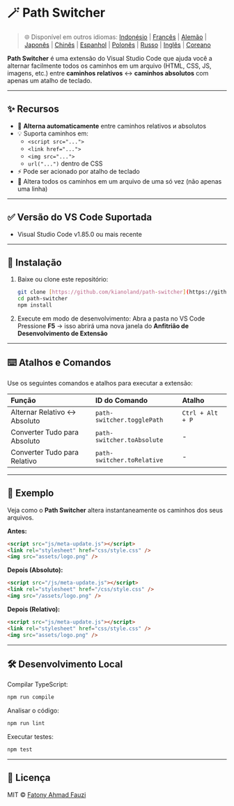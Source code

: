 # 🪄 Path Switcher

> 🌐 Disponível em outros idiomas: [Indonésio](docs/lang/README-ID.md) | [Francês](docs/lang/README-FR.md) | [Alemão](docs/lang/README-DE.md) | [Japonês](docs/lang/README-JP.md) | [Chinês](docs/lang/README-ZH.md) | [Espanhol](docs/lang/README-ES.md) | [Polonês](docs/lang/README-PL.md) | [Russo](docs/lang/README-RU.md) | [Inglês](README.md) | [Coreano](docs/lang/README-KO.md)

**Path Switcher** é uma extensão do Visual Studio Code que ajuda você a alternar facilmente todos os caminhos em um arquivo (HTML, CSS, JS, imagens, etc.) entre **caminhos relativos** ↔️ **caminhos absolutos** com apenas um atalho de teclado.

---

## ✨ Recursos

- 🔁 **Alterna automaticamente** entre caminhos relativos и absolutos
- 💡 Suporta caminhos em:
  - `<script src="...">`
  - `<link href="...">`
  - `<img src="...">`
  - `url("...")` dentro de CSS
- ⚡ Pode ser acionado por atalho de teclado
- 🧭 Altera todos os caminhos em um arquivo de uma só vez (não apenas uma linha)

---

## ✅ Versão do VS Code Suportada

- Visual Studio Code v1.85.0 ou mais recente

---

## 🧩 Instalação

1.  Baixe ou clone este repositório:
    ```bash
    git clone [https://github.com/kianoland/path-switcher](https://github.com/kianoland/path-switcher)
    cd path-switcher
    npm install
    ```
2.  Execute em modo de desenvolvimento:
    Abra a pasta no VS Code
    Pressione **F5** → isso abrirá uma nova janela do **Anfitrião de Desenvolvimento de Extensão**

---

## ⌨️ Atalhos e Comandos

Use os seguintes comandos e atalhos para executar a extensão:

| Função                        | ID do Comando              | Atalho           |
| :---------------------------- | :------------------------- | :--------------- |
| Alternar Relativo ↔️ Absoluto | `path-switcher.togglePath` | `Ctrl + Alt + P` |
| Converter Tudo para Absoluto  | `path-switcher.toAbsolute` | -                |
| Converter Tudo para Relativo  | `path-switcher.toRelative` | -                |

---

## 🧠 Exemplo

Veja como o **Path Switcher** altera instantaneamente os caminhos dos seus arquivos.

**Antes:**

```html
<script src="js/meta-update.js"></script>
<link rel="stylesheet" href="css/style.css" />
<img src="assets/logo.png" />
```

**Depois (Absoluto):**

```html
<script src="/js/meta-update.js"></script>
<link rel="stylesheet" href="/css/style.css" />
<img src="/assets/logo.png" />
```

**Depois (Relativo):**

```html
<script src="js/meta-update.js"></script>
<link rel="stylesheet" href="css/style.css" />
<img src="assets/logo.png" />
```

---

## 🛠️ Desenvolvimento Local

Compilar TypeScript:

```bash
npm run compile
```

Analisar o código:

```bash
npm run lint
```

Executar testes:

```bash
npm test
```

---

## 🧾 Licença

MIT © [Fatony Ahmad Fauzi](../../LICENSE)
